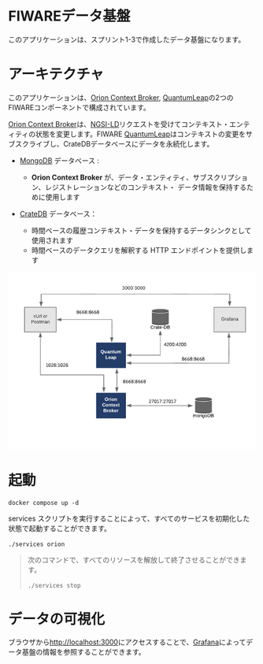 # FIWAREデータ基盤
このアプリケーションは、スプリント1-3で作成したデータ基盤になります。

# アーキテクチャ

このアプリケーションは、[Orion Context Broker](https://fiware-orion.readthedocs.io/en/latest/), [QuantumLeap](https://smartsdk.github.io/ngsi-timeseries-api/)の2つのFIWAREコンポーネントで構成されています。

[Orion Context Broker](https://fiware-orion.readthedocs.io/en/latest/)は、[NGSI-LD](https://forge.etsi.org/swagger/ui/?url=https://forge.etsi.org/rep/NGSI-LD/NGSI-LD/raw/master/spec/updated/generated/full_api.json)リクエストを受けてコンテキスト・エンティティの状態を変更します。FIWARE [QuantumLeap](https://smartsdk.github.io/ngsi-timeseries-api/)はコンテキストの変更をサブスクライブし、CrateDBデータベースにデータを永続化します。

-   [MongoDB](https://www.mongodb.com/) データベース :

    -   **Orion Context Broker** が、データ・エンティティ、サブスクリプション、レジストレーションなどのコンテキスト・
        データ情報を保持するために使用します

-   [CrateDB](https://crate.io/) データベース：

    -   時間ベースの履歴コンテキスト・データを保持するデータシンクとして使用されます
    -   時間ベースのデータクエリを解釈する HTTP エンドポイントを提供します


![](./docs/architecture_1-3.png)

# 起動

```console
docker compose up -d
```


services スクリプトを実行することによって、すべてのサービスを初期化した状態で起動することができます。
```console
./services orion
```
> 次のコマンドで、すべてのリソースを解放して終了させることができます。
> ```colsole
> ./services stop
> ```

# データの可視化

ブラウザから[http://localhost:3000](http://localhost:3000)にアクセスすることで、[Grafana](https://grafana.com/ja/)によってデータ基盤の情報を参照することができます。
